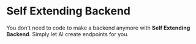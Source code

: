 # Self Extending Backend

You don't need to code to make a backend anymore with **Self Extending Backend**.
Simply let AI create endpoints for you.

